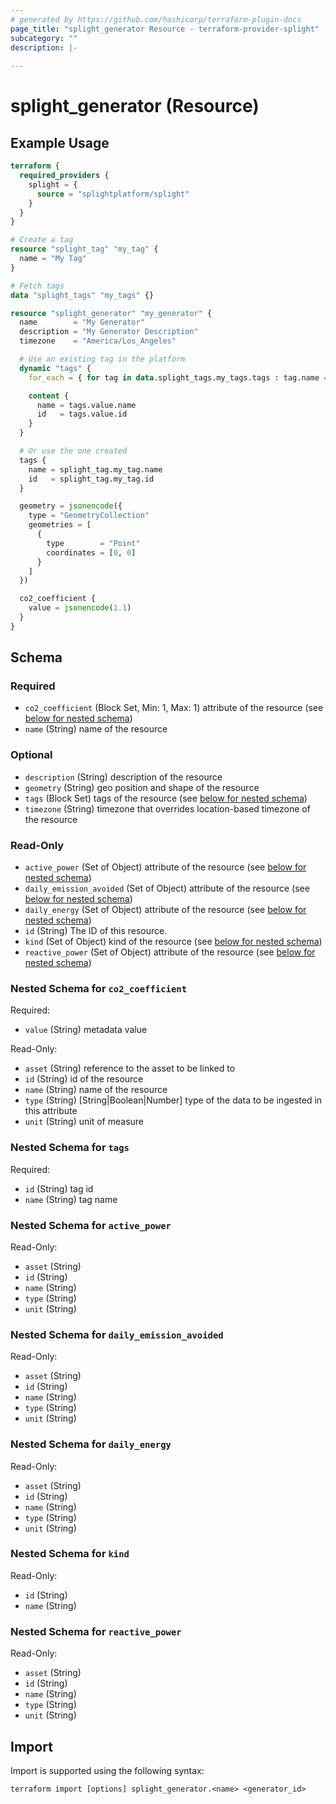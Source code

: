```yaml
---
# generated by https://github.com/hashicorp/terraform-plugin-docs
page_title: "splight_generator Resource - terraform-provider-splight"
subcategory: ""
description: |-
  
---
```


# splight_generator (Resource)



## Example Usage

```terraform
terraform {
  required_providers {
    splight = {
      source = "splightplatform/splight"
    }
  }
}

# Create a tag
resource "splight_tag" "my_tag" {
  name = "My Tag"
}

# Fetch tags
data "splight_tags" "my_tags" {}

resource "splight_generator" "my_generator" {
  name        = "My Generator"
  description = "My Generator Description"
  timezone    = "America/Los_Angeles"

  # Use an existing tag in the platform
  dynamic "tags" {
    for_each = { for tag in data.splight_tags.my_tags.tags : tag.name => tag if tag.name == "Existing Tag" }

    content {
      name = tags.value.name
      id   = tags.value.id
    }
  }

  # Or use the one created
  tags {
    name = splight_tag.my_tag.name
    id   = splight_tag.my_tag.id
  }

  geometry = jsonencode({
    type = "GeometryCollection"
    geometries = [
      {
        type        = "Point"
        coordinates = [0, 0]
      }
    ]
  })

  co2_coefficient {
    value = jsonencode(1.1)
  }
}
```

<!-- schema generated by tfplugindocs -->
## Schema

### Required

- `co2_coefficient` (Block Set, Min: 1, Max: 1) attribute of the resource (see [below for nested schema](#nestedblock--co2_coefficient))
- `name` (String) name of the resource

### Optional

- `description` (String) description of the resource
- `geometry` (String) geo position and shape of the resource
- `tags` (Block Set) tags of the resource (see [below for nested schema](#nestedblock--tags))
- `timezone` (String) timezone that overrides location-based timezone of the resource

### Read-Only

- `active_power` (Set of Object) attribute of the resource (see [below for nested schema](#nestedatt--active_power))
- `daily_emission_avoided` (Set of Object) attribute of the resource (see [below for nested schema](#nestedatt--daily_emission_avoided))
- `daily_energy` (Set of Object) attribute of the resource (see [below for nested schema](#nestedatt--daily_energy))
- `id` (String) The ID of this resource.
- `kind` (Set of Object) kind of the resource (see [below for nested schema](#nestedatt--kind))
- `reactive_power` (Set of Object) attribute of the resource (see [below for nested schema](#nestedatt--reactive_power))

<a id="nestedblock--co2_coefficient"></a>
### Nested Schema for `co2_coefficient`

Required:

- `value` (String) metadata value

Read-Only:

- `asset` (String) reference to the asset to be linked to
- `id` (String) id of the resource
- `name` (String) name of the resource
- `type` (String) [String|Boolean|Number] type of the data to be ingested in this attribute
- `unit` (String) unit of measure


<a id="nestedblock--tags"></a>
### Nested Schema for `tags`

Required:

- `id` (String) tag id
- `name` (String) tag name


<a id="nestedatt--active_power"></a>
### Nested Schema for `active_power`

Read-Only:

- `asset` (String)
- `id` (String)
- `name` (String)
- `type` (String)
- `unit` (String)


<a id="nestedatt--daily_emission_avoided"></a>
### Nested Schema for `daily_emission_avoided`

Read-Only:

- `asset` (String)
- `id` (String)
- `name` (String)
- `type` (String)
- `unit` (String)


<a id="nestedatt--daily_energy"></a>
### Nested Schema for `daily_energy`

Read-Only:

- `asset` (String)
- `id` (String)
- `name` (String)
- `type` (String)
- `unit` (String)


<a id="nestedatt--kind"></a>
### Nested Schema for `kind`

Read-Only:

- `id` (String)
- `name` (String)


<a id="nestedatt--reactive_power"></a>
### Nested Schema for `reactive_power`

Read-Only:

- `asset` (String)
- `id` (String)
- `name` (String)
- `type` (String)
- `unit` (String)

## Import

Import is supported using the following syntax:

```shell
terraform import [options] splight_generator.<name> <generator_id>
```

